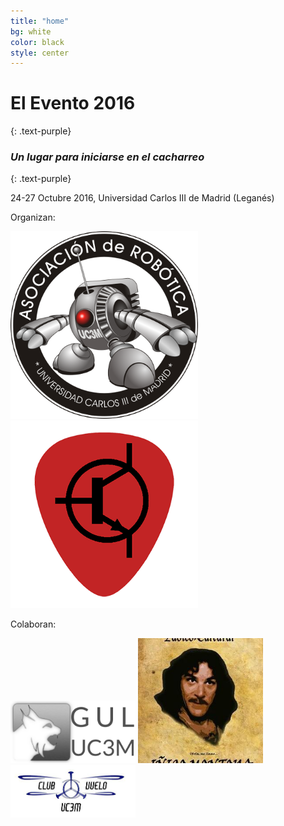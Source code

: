 ```yaml
---
title: "home"
bg: white
color: black
style: center
---
```


# El Evento 2016
{: .text-purple}

### *Un lugar para iniciarse en el cacharreo*
{: .text-purple}

24-27 Octubre 2016, Universidad Carlos III de Madrid (Leganés)

Organizan:

<a href="http://asrob.uc3m.es"><img src="img/logo_400x400.png" alt="logo asrob" width="300"></a>
<a href="http://uc3music.github.io/"><img src="img/pick.png" alt="logo uc3music" width="300"></a>

Colaboran:

<a href="http://asrob.uc3m.es"><img src="img/gul-logo.png" alt="logo gul" width="200"></a>
<a href="http://uc3music.github.io/"><img src="img/montoya_400x400.jpg" alt="logo montoya" width="200"></a>
<a href="http://asrob.uc3m.es"><img src="img/club_de_vuelo.jpg" alt="logo club de vuelo" width="200"></a>
